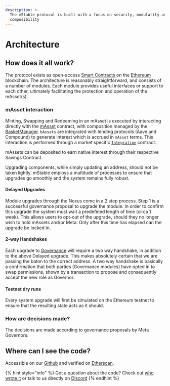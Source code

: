 ```yaml
---
description: >-
  The mStable protocol is built with a focus on security, modularity and
  composibility
---
```


# Architecture

## How does it all work?

The protocol exists as open-access [Smart Contracts ](https://en.wikipedia.org/wiki/Smart_contract)on the [Ethereum](https://ethereum.org) blockchain. The architecture is reasonably straightforward, and consists of a number of modules. Each module provides useful interfaces or support to each other, ultimately facilitating the protection and operation of the mAsset\(s\).

### mAsset interaction

Minting, Swapping and Redeeming in an mAsset is executed by interacting directly with the [mAsset](https://github.com/mstable/mStable-contracts/blob/master/contracts/masset/Masset.sol) contract, with composition managed by the [BasketManager](https://github.com/mstable/mStable-contracts/blob/master/contracts/masset/BasketManager.sol). `bAssets` are integrated with lending protocols \(Aave and Compound\) to generate interest which is accrued in `mAsset` terms. This interaction is performed through a market specific [`Integration`](https://github.com/mstable/mStable-contracts/tree/master/contracts/masset/platform-integrations) contract.

mAssets can be deposited to earn native interest through their respective Savings Contract.

‌Upgrading components, while simply updating an address, should not be taken lightly. mStable employs a multitude of processes to ensure that upgrades go smoothly and the system remains fully robust.

#### Delayed Upgrades 

Module upgrades through the Nexus come in a 2 step process. Step 1 is a successful governance proposal to upgrade the module. In order to confirm this upgrade the system must wait a predefined length of time \(circa 1 week\). This allows users to opt-out of the upgrade, should they no longer wish to hold mAssets and/or Meta. Only after this time has elapsed can the upgrade be locked in.

#### 2-way Handshakes

Each upgrade to [Governance](../versioning.md) will require a two way handshake, in addition to the above Delayed upgrade. This makes absolutely certain that we are passing the baton to the correct address. A two way handshake is basically a confirmation that both parties \(Governance modules\) have opted in to swap permissions, shown by a transaction to propose and consequently accept the new role as Governor. 

#### **Testnet dry runs**

Every system upgrade will first be simulated on the Ethereum testnet to ensure that the resulting state acts as it should.

### How are decisions made?

The decisions are made according to governance proposals by Meta Governors. 

## Where can I see the code?

Accessible on our [Github](https://github.com/mstable) and verified on [Etherscan](https://etherscan.io).

{% hint style="info" %}
Got a question about the code? Check out [who wrote it](../../appendix/about-us.md) or talk to us directly on [Discor​​d](https://discord.gg/7n3m7Tz)
{% endhint %}

